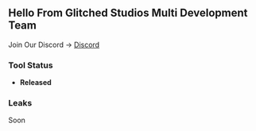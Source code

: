 ## Hello From Glitched Studios Multi Development Team
Join Our Discord →
[Discord](https://discord.gg/glitched-studios)
### Tool Status
- **Released**

### Leaks
Soon
